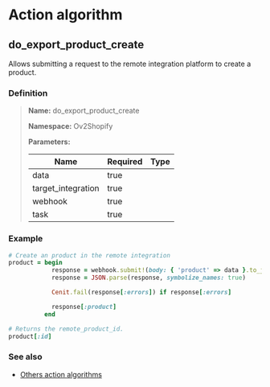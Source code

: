 # Action algorithm

## do_export_product_create

Allows submitting a request to the remote integration platform to create a product.
    
### Definition

> **Name:** do_export_product_create
> 
> **Namespace:** Ov2Shopify
>
> **Parameters:**
> 
> | Name | Required | Type |
> | --- | --- | --- |
> | data | true |  |
> | target_integration | true |  |
> | webhook | true |  |
> | task | true |  |

### Example
```ruby
# Create an product in the remote integration
product = begin
            response = webhook.submit!(body: { 'product' => data }.to_json)
            response = JSON.parse(response, symbolize_names: true)

            Cenit.fail(response[:errors]) if response[:errors]

            response[:product]
          end

# Returns the remote_product_id.
product[:id]
```

### See also
* [Others action algorithms](overview?id=do_export_product_create)